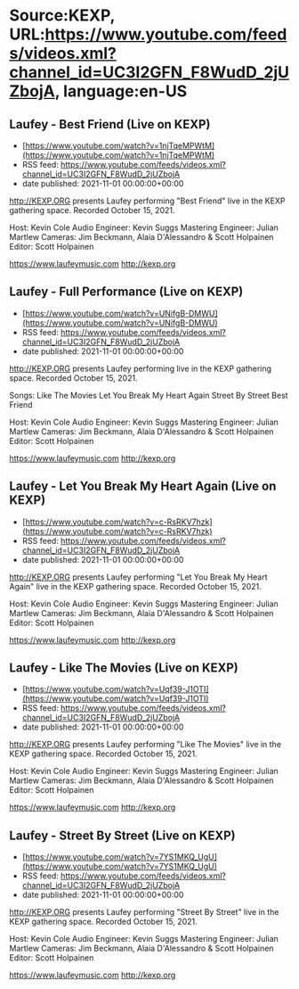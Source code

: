 # Source:KEXP, URL:https://www.youtube.com/feeds/videos.xml?channel_id=UC3I2GFN_F8WudD_2jUZbojA, language:en-US

## Laufey - Best Friend (Live on KEXP)
 - [https://www.youtube.com/watch?v=1njTqeMPWtM](https://www.youtube.com/watch?v=1njTqeMPWtM)
 - RSS feed: https://www.youtube.com/feeds/videos.xml?channel_id=UC3I2GFN_F8WudD_2jUZbojA
 - date published: 2021-11-01 00:00:00+00:00

http://KEXP.ORG presents Laufey performing "Best Friend" live in the KEXP gathering space. Recorded October 15, 2021.

Host: Kevin Cole
Audio Engineer: Kevin Suggs
Mastering Engineer: Julian Martlew
Cameras: Jim Beckmann, Alaia D'Alessandro & Scott Holpainen
Editor: Scott Holpainen

https://www.laufeymusic.com
http://kexp.org

## Laufey - Full Performance (Live on KEXP)
 - [https://www.youtube.com/watch?v=UNifgB-DMWU](https://www.youtube.com/watch?v=UNifgB-DMWU)
 - RSS feed: https://www.youtube.com/feeds/videos.xml?channel_id=UC3I2GFN_F8WudD_2jUZbojA
 - date published: 2021-11-01 00:00:00+00:00

http://KEXP.ORG presents Laufey performing live in the KEXP gathering space. Recorded October 15, 2021.

Songs:
Like The Movies
Let You Break My Heart Again
Street By Street
Best Friend

Host: Kevin Cole
Audio Engineer: Kevin Suggs
Mastering Engineer: Julian Martlew
Cameras: Jim Beckmann, Alaia D'Alessandro & Scott Holpainen
Editor: Scott Holpainen

https://www.laufeymusic.com
http://kexp.org

## Laufey - Let You Break My Heart Again (Live on KEXP)
 - [https://www.youtube.com/watch?v=c-RsRKV7hzk](https://www.youtube.com/watch?v=c-RsRKV7hzk)
 - RSS feed: https://www.youtube.com/feeds/videos.xml?channel_id=UC3I2GFN_F8WudD_2jUZbojA
 - date published: 2021-11-01 00:00:00+00:00

http://KEXP.ORG presents Laufey performing "Let You Break My Heart Again" live in the KEXP gathering space. Recorded October 15, 2021.

Host: Kevin Cole
Audio Engineer: Kevin Suggs
Mastering Engineer: Julian Martlew
Cameras: Jim Beckmann, Alaia D'Alessandro & Scott Holpainen
Editor: Scott Holpainen

https://www.laufeymusic.com
http://kexp.org

## Laufey - Like The Movies (Live on KEXP)
 - [https://www.youtube.com/watch?v=Uqf39-J1OTI](https://www.youtube.com/watch?v=Uqf39-J1OTI)
 - RSS feed: https://www.youtube.com/feeds/videos.xml?channel_id=UC3I2GFN_F8WudD_2jUZbojA
 - date published: 2021-11-01 00:00:00+00:00

http://KEXP.ORG presents Laufey performing "Like The Movies" live in the KEXP gathering space. Recorded October 15, 2021.

Host: Kevin Cole
Audio Engineer: Kevin Suggs
Mastering Engineer: Julian Martlew
Cameras: Jim Beckmann, Alaia D'Alessandro & Scott Holpainen
Editor: Scott Holpainen

https://www.laufeymusic.com
http://kexp.org

## Laufey - Street By Street (Live on KEXP)
 - [https://www.youtube.com/watch?v=7YS1MKQ_UgU](https://www.youtube.com/watch?v=7YS1MKQ_UgU)
 - RSS feed: https://www.youtube.com/feeds/videos.xml?channel_id=UC3I2GFN_F8WudD_2jUZbojA
 - date published: 2021-11-01 00:00:00+00:00

http://KEXP.ORG presents Laufey performing "Street By Street" live in the KEXP gathering space. Recorded October 15, 2021.

Host: Kevin Cole
Audio Engineer: Kevin Suggs
Mastering Engineer: Julian Martlew
Cameras: Jim Beckmann, Alaia D'Alessandro & Scott Holpainen
Editor: Scott Holpainen

https://www.laufeymusic.com
http://kexp.org

